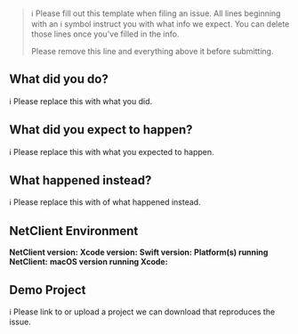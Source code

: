 > ℹ Please fill out this template when filing an issue.
> All lines beginning with an ℹ symbol instruct you with what info we expect. You can delete those lines once you've filled in the info.
>
> Please remove this line and everything above it before submitting.

## What did you do?

ℹ Please replace this with what you did.

## What did you expect to happen?

ℹ Please replace this with what you expected to happen.

## What happened instead?

ℹ Please replace this with of what happened instead.

## NetClient Environment

**NetClient version:**
**Xcode version:**
**Swift version:**
**Platform(s) running NetClient:**
**macOS version running Xcode:**

## Demo Project

ℹ Please link to or upload a project we can download that reproduces the issue.
